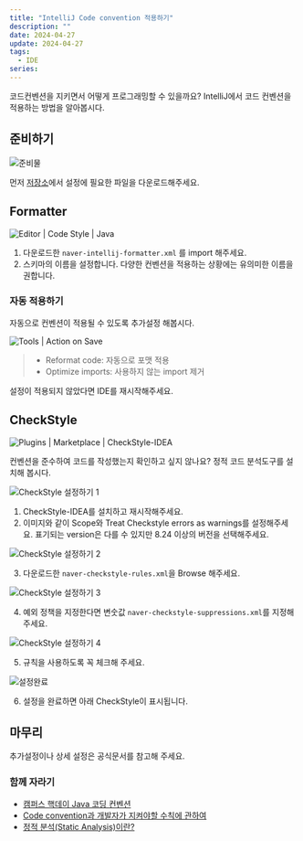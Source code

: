 ```yaml
---
title: "IntelliJ Code convention 적용하기"
description: ""
date: 2024-04-27
update: 2024-04-27
tags:
  - IDE
series: 
---
```


코드컨벤션을 지키면서 어떻게 프로그래밍할 수 있을까요? IntelliJ에서 코드 컨벤션을 적용하는 방법을 알아봅시다.

## 준비하기

![준비물](./images/get-reddy.png)

먼저 [저장소](https://github.com/naver/hackday-conventions-java/tree/master/rule-config)에서 설정에 필요한 파일을 다운로드해주세요.

## Formatter

![Editor | Code Style | Java](./images/naver-convention.png)

1. 다운로드한 `naver-intellij-formatter.xml` 를 import 해주세요.
2. 스키마의 이름을 설정합니다. 다양한 컨벤션을 적용하는 상황에는 유의미한 이름을 권합니다.

### 자동 적용하기

자동으로 컨벤션이 적용될 수 있도록 추가설정 해봅시다.

![Tools | Action on Save](./images/action-on-save.png)

> - Reformat code: 자동으로 포맷 적용
> - Optimize imports: 사용하지 않는 import 제거

설정이 적용되지 않았다면 IDE를 재시작해주세요.

## CheckStyle

![Plugins | Marketplace | CheckStyle-IDEA](./images/checkstyle-idea.png)

컨벤션을 준수하여 코드를 작성했는지 확인하고 싶지 않나요? 정적 코드 분석도구를 설치해 봅시다.

![CheckStyle 설정하기 1](images/checkstyle-setting.png)

1. CheckStyle-IDEA를 설치하고 재시작해주세요.
2. 이미지와 같이 Scope와 Treat Checkstyle errors as warnings를 설정해주세요. 표기되는 version은 다를 수 있지만 8.24 이상의 버전을 선택해주세요.

![CheckStyle 설정하기 2](./images/checkstyle-setting-2.png)

3. 다운로드한 `naver-checkstyle-rules.xml`을 Browse 해주세요.

![CheckStyle 설정하기 3](images/checkstyle-setting-3.png)

4. 예외 정책을 지정한다면 변숫값 `naver-checkstyle-suppressions.xml`를 지정해 주세요.

![CheckStyle 설정하기 4](./images/checkstyle-setting-4.png)

5. 규칙을 사용하도록 꼭 체크해 주세요.

![설정완료](./images/checkstyle-finish.png)

6. 설정을 완료하면 아래 CheckStyle이 표시됩니다.

## 마무리

추가설정이나 상세 설정은 공식문서를 참고해 주세요.

### 함께 자라기

- [캠퍼스 핵데이 Java 코딩 컨벤션](https://naver.github.io/hackday-conventions-java/)
- [Code convention과 개발자가 지켜야할 수칙에 관하여](https://novemberde.github.io/post/2017/05/21/Javascript_policy/)
- [정적 분석(Static Analysis)이란?](https://hudi.blog/static-analysis/)
